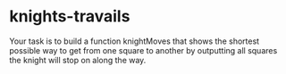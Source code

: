 # knights-travails
Your task is to build a function knightMoves that shows the shortest possible way to get from one square to another by outputting all squares the knight will stop on along the way.
